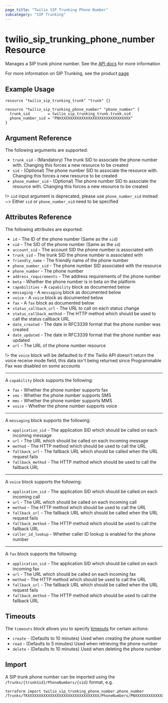 ```yaml
---
page_title: "Twilio SIP Trunking Phone Number"
subcategory: "SIP Trunking"
---
```


# twilio_sip_trunking_phone_number Resource

Manages a SIP trunk phone number. See the [API docs](https://www.twilio.com/docs/sip-trunking/api/phonenumber-resource) for more information

For more information on SIP Trunking, see the product [page](https://www.twilio.com/docs/sip-trunking)

## Example Usage

```hcl
resource "twilio_sip_trunking_trunk" "trunk" {}

resource "twilio_sip_trunking_phone_number" "phone_number" {
  trunk_sid        = twilio_sip_trunking_trunk.trunk.sid
  phone_number_sid = "PNXXXXXXXXXXXXXXXXXXXXXXXXXXXXXXXX"
}
```

## Argument Reference

The following arguments are supported:

- `trunk_sid` - (Mandatory) The trunk SID to associate the phone number with. Changing this forces a new resource to be created
- `sid` - (Optional) The phone number SID to associate the resource with. Changing this forces a new resource to be created
- `phone_number_sid` - (Optional) The phone number SID to associate the resource with. Changing this forces a new resource to be created

!> `sid` input argument is deprecated, please use `phone_number_sid` instead
~> Either `sid` or `phone_number_sid` need to be specified

## Attributes Reference

The following attributes are exported:

- `id` - The ID of the phone number (Same as the `sid`)
- `sid` - The SID of the phone number (Same as the `id`)
- `account_sid` - The account SID the phone number is associated with
- `trunk_sid` - The trunk SID the phone number is associated with
- `friendly_name` - The friendly name of the phone number
- `phone_number_sid` - The phone number SID associated with the resource
- `phone_number` - The phone number
- `address_requirements` - The address requirements of the phone number
- `beta` - Whether the phone number is in beta on the platform
- `capabilities` - A `capability` block as documented below
- `messaging` - A `messaging` block as documented below
- `voice` - A `voice` block as documented below
- `fax` - A `fax` block as documented below
- `status_callback_url` - The URL to call on each status change
- `status_callback_method` - The HTTP method which should be used to call the status callback URL
- `date_created` - The date in RFC3339 format that the phone number was created
- `date_updated` - The date in RFC3339 format that the phone number was updated
- `url` - The URL of the phone number resource

!> the `voice` block will be defaulted to if the Twilio API doesn't return the voice receive mode field, this data isn't being returned since Programmable Fax was disabled on some accounts

---

A `capability` block supports the following:

- `fax` - Whether the phone number supports fax
- `sms` - Whether the phone number supports SMS
- `mms` - Whether the phone number supports MMS
- `voice` - Whether the phone number supports voice

---

A `messaging` block supports the following:

- `application_sid` - The application SID which should be called on each incoming message
- `url` - The URL which should be called on each incoming message
- `method` - The HTTP method which should be used to call the URL
- `fallback_url` - The fallback URL which should be called when the URL request fails
- `fallback_method` - The HTTP method which should be used to call the fallback URL

---

A `voice` block supports the following:

- `application_sid` - The application SID which should be called on each incoming call
- `url` - The URL which should be called on each incoming call
- `method` - The HTTP method which should be used to call the URL
- `fallback_url` - The fallback URL which should be called when the URL request fails
- `fallback_method` - The HTTP method which should be used to call the fallback URL
- `caller_id_lookup` - Whether caller ID lookup is enabled for the phone number

---

A `fax` block supports the following:

- `application_sid` - The application SID which should be called on each incoming fax
- `url` - The URL which should be called on each incoming fax
- `method` - The HTTP method which should be used to call the URL
- `fallback_url` - The fallback URL which should be called when the URL request fails
- `fallback_method` - The HTTP method which should be used to call the fallback URL

## Timeouts

The `timeouts` block allows you to specify [timeouts](https://www.terraform.io/docs/configuration/resources.html#timeouts) for certain actions:

- `create` - (Defaults to 10 minutes) Used when creating the phone number
- `read` - (Defaults to 5 minutes) Used when retrieving the phone number
- `delete` - (Defaults to 10 minutes) Used when deleting the phone number

## Import

A SIP trunk phone number can be imported using the `/Trunks/{trunkSid}/PhoneNumbers/{sid}` format, e.g.

```shell
terraform import twilio_sip_trunking_phone_number.phone_number /Trunks/TKXXXXXXXXXXXXXXXXXXXXXXXXXXXXXXXX/PhoneNumbers/PNXXXXXXXXXXXXXXXXXXXXXXXXXXXXXXXX
```
